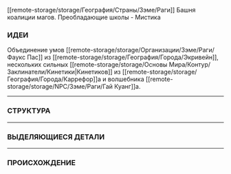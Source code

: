 [[remote-storage/storage/География/Страны/Зэме/Раги]]
Башня коалиции магов. Преобладающие школы - Мистика

### **ИДЕИ**
Объединение умов [[remote-storage/storage/Организации/Зэме/Раги/Фаукс Пас]] из [[remote-storage/storage/География/Города/Экривейн]], нескольких сильных [[remote-storage/storage/Основы Мира/Контур/Заклинатели/Кинетики|Кинетиков]] из [[remote-storage/storage/География/Города/Каррефор]]а и волшебника [[remote-storage/storage/NPC/Зэме/Раги/Гай Куанг]]а.
 
---
### **СТРУКТУРА**


---
### **ВЫДЕЛЯЮЩИЕСЯ ДЕТАЛИ**


---
### **ПРОИСХОЖДЕНИЕ**
